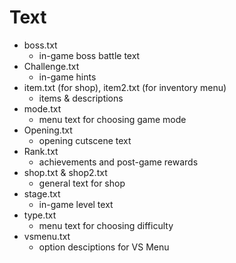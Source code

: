 # Text

- boss.txt
    - in-game boss battle text
- Challenge.txt 
    - in-game hints
- item.txt (for shop), item2.txt (for inventory menu) 
    - items & descriptions
- mode.txt
    - menu text for choosing game mode
- Opening.txt
    - opening cutscene text
- Rank.txt
    - achievements and post-game rewards
- shop.txt & shop2.txt 
    - general text for shop
- stage.txt 
    - in-game level text
- type.txt
    - menu text for choosing difficulty
- vsmenu.txt 
    - option desciptions for VS Menu
